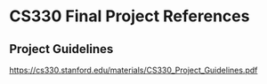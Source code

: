 # CS330 Final Project References
## Project Guidelines
https://cs330.stanford.edu/materials/CS330_Project_Guidelines.pdf


